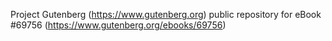Project Gutenberg (https://www.gutenberg.org) public repository for
eBook #69756 (https://www.gutenberg.org/ebooks/69756)
